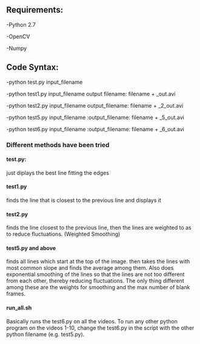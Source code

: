 ## Requirements:
-Python 2.7

-OpenCV

-Numpy

## Code Syntax:
-python test.py input_filename 

-python test1.py input_filename output filename: filename + _out.avi

-python test2.py input_filename output_filename: filename + _2_out.avi

-python test5.py input_filename 
 :output_filename: filename + _5_out.avi

-python test6.py input_filename 
 :output_filename: filename + _6_out.avi

### Different methods have been tried

#### test.py:
just diplays the best line fitting the edges

#### test1.py 
finds the line that is closest to the previous line and displays it

#### test2.py 
finds the line closest to the previous line, then the lines are weighted to as to reduce fluctuations. (Weighted Smoothing)

#### test5.py and above 
finds all lines which start at the top of the image. then takes the lines with most common slope and finds the average among them.
Also does exponential smoothing of the lines so that the lines are not too different from each other, thereby reducing fluctuations.
The only thing different among these are the weights for smoothing and the max number of blank frames.

#### run_all.sh
Basically runs the test6.py on all the videos. To run any other python program on the videos 1-10, change the test6.py in the script with
the other python filename (e.g. test5.py).
